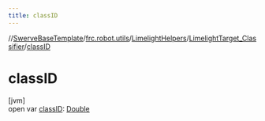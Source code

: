 ```yaml
---
title: classID
---
```

//[SwerveBaseTemplate](../../../../index.html)/[frc.robot.utils](../../index.html)/[LimelightHelpers](../index.html)/[LimelightTarget_Classifier](index.html)/[classID](class-i-d.html)



# classID



[jvm]\
open var [classID](class-i-d.html): [Double](https://kotlinlang.org/api/latest/jvm/stdlib/kotlin/-double/index.html)





